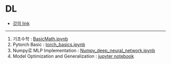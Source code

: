# DL
- [강의 link](https://blissray.notion.site/blissray/TEMLAB-DL-Intensive-Course-7d6bcc02a2b342ca8d8ccea1113e8e0b)
---
1. 기초수학 : [BasicMath.ipynb](./BasicMath.ipynb)
2. Pytorch Basic : [torch_basics.ipynb](./torch_basics.ipynb)
3. Numpy로 MLP Implementation : [Numpy_deep_neural_network.ipynb](./Numpy_deep_neural_network.ipynb)
4. Model Optimization and Generalization : [jupyter notebook](./Model_Optimization_and_Generalization.ipynb)